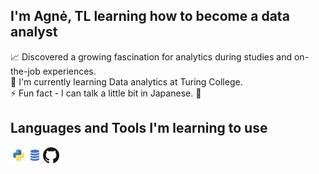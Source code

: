 ## I'm Agnė, TL learning how to become a data analyst

📈 Discovered a growing fascination for analytics during studies and on-the-job experiences.  
🌱 I'm currently learning Data analytics at Turing College.  
⚡ Fun fact - I can talk a little bit in Japanese. 🎌 

## Languages and Tools I'm learning to use
<img align="left" alt="python" width="26px" src="https://raw.githubusercontent.com/github/explore/80688e429a7d4ef2fca1e82350fe8e3517d3494d/topics/python/python.png" />
<img align="left" alt="SQL" width="26px" src="https://raw.githubusercontent.com/github/explore/80688e429a7d4ef2fca1e82350fe8e3517d3494d/topics/sql/sql.png" />
<img align="left" alt="GitHub" width="26px" src="https://raw.githubusercontent.com/github/explore/78df643247d429f6cc873026c0622819ad797942/topics/github/github.png" />
